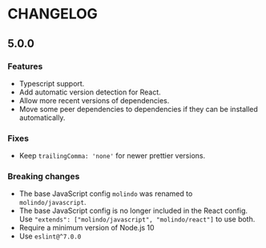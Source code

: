 # CHANGELOG

## 5.0.0

### Features

 - Typescript support.
 - Add automatic version detection for React.
 - Allow more recent versions of dependencies.
 - Move some peer dependencies to dependencies if they can be installed automatically.

### Fixes

 - Keep `trailingComma: 'none'` for newer prettier versions.

### Breaking changes

 - The base JavaScript config `molindo` was renamed to `molindo/javascript`.
 - The base JavaScript config is no longer included in the React config. Use `"extends": ["molindo/javascript", "molindo/react"]` to use both.
 - Require a minimum version of Node.js 10
 - Use `eslint@^7.0.0`
